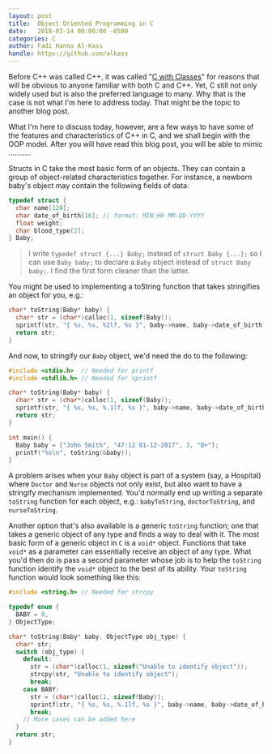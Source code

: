 ```yaml
---
layout: post
title:  Object Oriented Programming in C
date:   2018-03-14 00:00:00 -0500
categories: C
author: Fadi Hanna Al-Kass
handle: https://github.com/alkass
---
```


Before C++ was called C++, it was called "[C with Classes](http://www.cplusplus.com/info/history/)" for reasons that will be obvious to anyone familiar with both C and C++. Yet, C still not only widely used but is also the preferred language to many. Why that is the case is not what I'm here to address today. That might be the topic to another blog post.

What I'm here to discuss today, however, are a few ways to have some of the features and characteristics of C++ in C, and we shall begin with the OOP model. After you will have read this blog post, you will be able to mimic ...........


Structs in C take the most basic form of an objects. They can contain a group of object-related characteristics together. For instance, a newborn baby's object may contain the following fields of data:

```c
typedef struct {
  char name[128];
  char date_of_birth[16]; // format: MIN:HR MM-DD-YYYY
  float weight;
  char blood_type[2];
} Baby;
```

> I write `typedef struct {...} Baby;` instead of `struct Baby {...};` so I can use `Baby baby;` to declare a `Baby` object instead of `struct Baby baby;`. I find the first form cleaner than the latter.

You might be used to implementing a toString function that takes stringifies an object for you, e.g.:

```c
char* toString(Baby* baby) {
  char* str = (char*)calloc(1, sizeof(Baby));
  sprintf(str, "{ %s, %s, %2lf, %s }", baby->name, baby->date_of_birth, baby->weight, baby->blood_type);
  return str;
}
```

And now, to stringify our `Baby` object, we'd need the do to the following:

```c
#include <stdio.h>  // Needed for printf
#include <stdlib.h> // Needed for sprintf

char* toString(Baby* baby) {
  char* str = (char*)calloc(1, sizeof(Baby));
  sprintf(str, "{ %s, %s, %.1lf, %s }", baby->name, baby->date_of_birth, baby->weight, baby->blood_type);
  return str;
}

int main() {
  Baby baby = {"John Smith", "47:12 01-12-2017", 3, "O+"};
  printf("%s\n", toString(&baby));
}
```

A problem arises when your `Baby` object is part of a system (say, a Hospital) where `Doctor` and `Nurse` objects not only exist, but also want to have a stringify mechanism implemented. You'd normally end up writing a separate `toString` function for each object, e.g.: `babyToString`, `doctorToString`, and `nurseToString`.

Another option that's also available is a generic `toString` function; one that takes a generic object of any type and finds a way to deal with it. The most basic form of a generic object in `C` is a `void*` object. Functions that take `void*` as a parameter can essentially receive an object of any type. What you'd then do is pass a second parameter whose job is to help the `toString` function identify the `void*` object to the best of its ability. Your `toString` function would look something like this:

```c
#include <string.h> // Needed for strcpy

typedef enum {
  BABY = 0,
} ObjectType;

char* toString(Baby* baby, ObjectType obj_type) {
  char* str;
  switch (obj_type) {
    default:
      str = (char*)calloc(1, sizeof("Unable to identify object"));
      strcpy(str, "Unable to identify object");
      break;
    case BABY:
      str = (char*)calloc(1, sizeof(Baby));
      sprintf(str, "{ %s, %s, %.1lf, %s }", baby->name, baby->date_of_birth, baby->weight, baby->blood_type);
      break;
    // More cases can be added here
  }
  return str;
}
```
